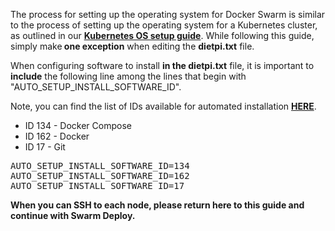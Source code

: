 <p>The process for setting up the operating system for Docker Swarm is similar to the process of setting up the operating system for a Kubernetes cluster, as outlined in our <strong><a href="https://help.turingpi.com/hc/en-us/articles/8942913487901" target="_self">Kubernetes OS setup guide</a></strong>. While following this guide, simply make<strong> one exception</strong> when editing the <strong>dietpi.txt</strong> file.</p>
<p>When configuring software to install <strong>in the dietpi.txt</strong> file, it is important to <strong>include</strong> the following line among the lines that begin with "AUTO_SETUP_INSTALL_SOFTWARE_ID".</p>
<p>Note, you can find the list of IDs available for automated installation <a href="https://github.com/MichaIng/DietPi/wiki/DietPi-Software-list" target="_blank" rel="noopener"><strong>HERE</strong></a>.</p>
<ul>
<li>ID 134 - Docker Compose</li>
<li>ID 162 - Docker</li>
<li>ID 17 - Git</li>
</ul>
<pre>AUTO_SETUP_INSTALL_SOFTWARE_ID=134<br>AUTO_SETUP_INSTALL_SOFTWARE_ID=162<br>AUTO_SETUP_INSTALL_SOFTWARE_ID=17</pre>
<p><strong><span class="wysiwyg-color-green120">When you can SSH to each node, please return here to this guide and continue with Swarm Deploy.</span></strong></p>
<p> </p>